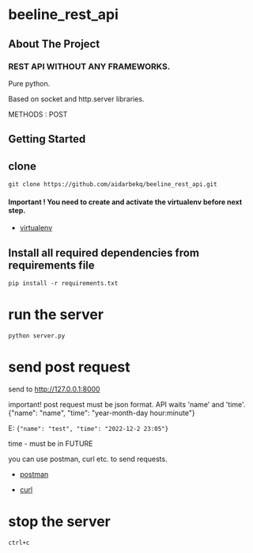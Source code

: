 # beeline_rest_api

<!-- ABOUT THE PROJECT -->
## About The Project

### REST API WITHOUT ANY FRAMEWORKS. 
Pure python. 

Based on socket and http.server libraries. 

METHODS : POST

## Getting Started

## clone
 `git clone https://github.com/aidarbekq/beeline_rest_api.git` 

#### Important !  You need to create and activate the virtualenv before next step.
* [virtualenv](https://pypi.org/project/virtualenv/)

## Install all required dependencies from requirements file

 `pip install -r requirements.txt`


# run the server

`python server.py`



# send post request
send to http://127.0.0.1:8000 

important! post request must be json format. API waits 'name' and 'time'. {"name": "name", "time": "year-month-day hour:minute"} 

E: `{"name": "test", "time": "2022-12-2 23:05"}`

time - must be in FUTURE

you can use postman, curl etc. to send requests. 

* [postman](https://learning.postman.com/docs/getting-started/introduction/)

* [curl](https://reqbin.com/req/c-d2nzjn3z/curl-post-body)




# stop the server
`ctrl+c`
